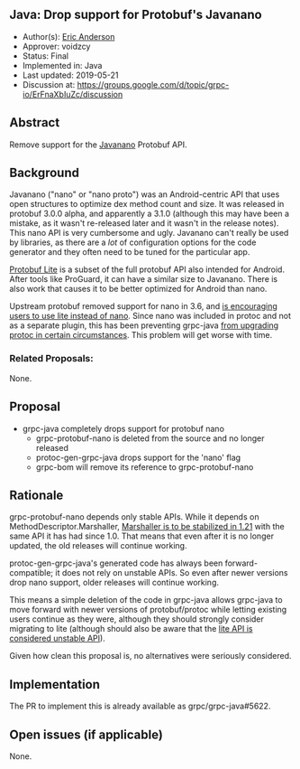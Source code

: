 Java: Drop support for Protobuf's Javanano
----
* Author(s): [Eric Anderson](https://github.com/ejona86)
* Approver: voidzcy
* Status: Final
* Implemented in: Java
* Last updated: 2019-05-21
* Discussion at: https://groups.google.com/d/topic/grpc-io/ErFnaXbIuZc/discussion

## Abstract

Remove support for the
[Javanano](https://search.maven.org/search?q=g:com.google.protobuf.nano)
Protobuf API.

## Background

Javanano ("nano" or "nano proto") was an Android-centric API that uses open
structures to optimize dex method count and size. It was released in protobuf
3.0.0 alpha, and apparently a 3.1.0 (although this may have been a mistake, as
it wasn't re-released later and it wasn't in the release notes). This nano API
is very cumbersome and ugly. Javanano can't really be used by libraries, as
there are a _lot_ of configuration options for the code generator and they
often need to be tuned for the particular app.

[Protobuf Lite](https://search.maven.org/search?q=g:com.google.protobuf%20a:protobuf-lite)
is a subset of the full protobuf API also intended for Android. After tools
like ProGuard, it can have a similar size to Javanano. There is also work that
causes it to be better optimized for Android than nano.

Upstream protobuf removed support for nano in 3.6, and [is encouraging users to
use lite instead of
nano](https://github.com/protocolbuffers/protobuf/issues/5288). Since nano was
included in protoc and not as a separate plugin, this has been preventing
grpc-java [from upgrading protoc in certain
circumstances](https://github.com/grpc/grpc-java/pull/5320). This problem will
get worse with time.

### Related Proposals: 

None.

## Proposal

* grpc-java completely drops support for protobuf nano
  * grpc-protobuf-nano is deleted from the source and no longer released
  * protoc-gen-grpc-java drops support for the 'nano' flag
  * grpc-bom will remove its reference to grpc-protobuf-nano

## Rationale

grpc-protobuf-nano depends only stable APIs. While it depends on
MethodDescriptor.Marshaller, [Marshaller is to be stabilized in
1.21](https://github.com/grpc/grpc-java/pull/5617) with the same API it has had
since 1.0. That means that even after it is no longer updated, the old releases
will continue working.

protoc-gen-grpc-java's generated code has always been forward-compatible; it
does not rely on unstable APIs. So even after newer versions drop nano support,
older releases will continue working.

This means a simple deletion of the code in grpc-java allows grpc-java to move
forward with newer versions of protobuf/protoc while letting existing users
continue as they were, although they should strongly consider migrating to lite
(although should also be aware that the [lite API is considered unstable
API](https://github.com/protocolbuffers/protobuf/blob/v3.7.1/java/lite.md)).

Given how clean this proposal is, no alternatives were seriously considered.

## Implementation

The PR to implement this is already available as grpc/grpc-java#5622.

## Open issues (if applicable)

None.
